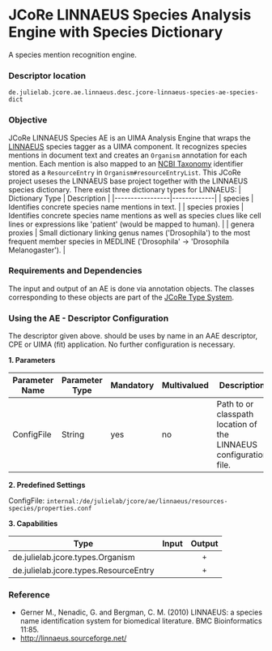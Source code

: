 # JCoRe LINNAEUS Species Analysis Engine with Species Dictionary
A species mention recognition engine.

### Descriptor location

`de.julielab.jcore.ae.linnaeus.desc.jcore-linnaeus-species-ae-species-dict`

### Objective
JCoRe LINNAEUS Species AE is an UIMA Analysis Engine that wraps the [LINNAEUS](http://linnaeus.sourceforge.net/) species tagger as a UIMA component. It recognizes species mentions in document text and creates an `Organism` annotation for each mention. Each mention is also mapped to an [NCBI Taxonomy](https://www.ncbi.nlm.nih.gov/taxonomy) identifier stored as a `ResourceEntry` in `Organism#resourceEntryList`.
This JCoRe project useses the LINNAEUS base project together with the LINNAEUS species dictionary. There exist three dictionary types for LINNAEUS:
| Dictionary Type | Description |
|-----------------|-------------|
| species         | Identifies concrete species name mentions in text.  |
| species proxies | Identifies concrete species name mentions as well as species clues like cell lines or expressions like 'patient' (would be mapped to human).  |
| genera proxies  | Small dictionary linking genus names ('Drosophila') to the most frequent member species in MEDLINE ('Drosophila' -> 'Drosophila Melanogaster').   |

### Requirements and Dependencies
The input and output of an AE is done via annotation objects. The classes corresponding to these objects are part of the [JCoRe Type System](https://github.com/JULIELab/jcore-base/tree/master/jcore-types).


### Using the AE - Descriptor Configuration
The descriptor given above. should be uses by name in an AAE descriptor, CPE or UIMA (fit) application. No further configuration is necessary.


**1. Parameters**

| Parameter Name | Parameter Type | Mandatory | Multivalued | Description |
|----------------|----------------|-----------|-------------|-------------|
| ConfigFile | String | yes | no | Path to or classpath location of the LINNAEUS configuration file. |

**2. Predefined Settings**

ConfigFile: `internal:/de/julielab/jcore/ae/linnaeus/resources-species/properties.conf`


**3. Capabilities**

| Type | Input | Output |
|------|:-----:|:------:|
| de.julielab.jcore.types.Organism |  | `+` |
| de.julielab.jcore.types.ResourceEntry |  | `+` |


### Reference
* Gerner M., Nenadic, G. and Bergman, C. M. (2010) LINNAEUS: a species name identification system for biomedical literature. BMC Bioinformatics 11:85. 
* http://linnaeus.sourceforge.net/